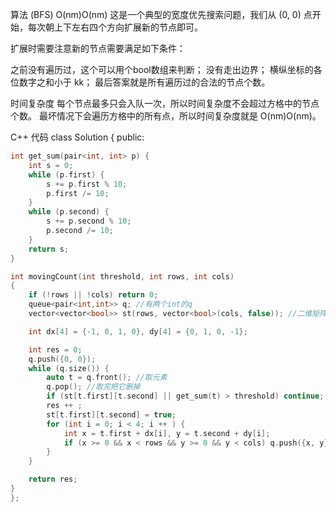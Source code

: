 算法
(BFS) O(nm)O(nm)
这是一个典型的宽度优先搜索问题，我们从 (0, 0) 点开始，每次朝上下左右四个方向扩展新的节点即可。

扩展时需要注意新的节点需要满足如下条件：

之前没有遍历过，这个可以用个bool数组来判断；
没有走出边界；
横纵坐标的各位数字之和小于 kk；
最后答案就是所有遍历过的合法的节点个数。

时间复杂度
每个节点最多只会入队一次，所以时间复杂度不会超过方格中的节点个数。
最坏情况下会遍历方格中的所有点，所以时间复杂度就是 O(nm)O(nm)。

C++ 代码
class Solution {
public:

```c++
int get_sum(pair<int, int> p) {
    int s = 0;
    while (p.first) {
        s += p.first % 10;
        p.first /= 10;
    }
    while (p.second) {
        s += p.second % 10;
        p.second /= 10;
    }
    return s;
}

int movingCount(int threshold, int rows, int cols)
{
    if (!rows || !cols) return 0;
    queue<pair<int,int>> q; //有两个int的q
    vector<vector<bool>> st(rows, vector<bool>(cols, false)); //二维矩阵

    int dx[4] = {-1, 0, 1, 0}, dy[4] = {0, 1, 0, -1};

    int res = 0;
    q.push({0, 0});
    while (q.size()) {
        auto t = q.front(); //取元素
        q.pop(); //取完把它删掉
        if (st[t.first][t.second] || get_sum(t) > threshold) continue;
        res ++ ;
        st[t.first][t.second] = true;
        for (int i = 0; i < 4; i ++ ) {
            int x = t.first + dx[i], y = t.second + dy[i];
            if (x >= 0 && x < rows && y >= 0 && y < cols) q.push({x, y});
        }
    }

    return res;
}
};
```

